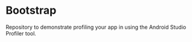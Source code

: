 # Bootstrap
Repository to demonstrate profiling your app in using the Android Studio Profiler tool.
